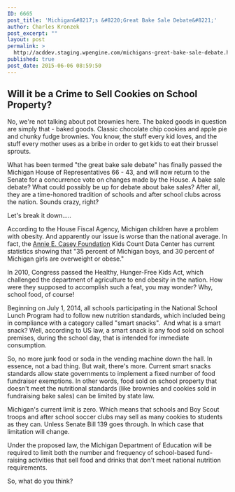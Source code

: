 ```yaml
---
ID: 6665
post_title: 'Michigan&#8217;s &#8220;Great Bake Sale Debate&#8221;'
author: Charles Kronzek
post_excerpt: ""
layout: post
permalink: >
  http://acddev.staging.wpengine.com/michigans-great-bake-sale-debate.html
published: true
post_date: 2015-06-06 08:59:50
---
```

<h2><b>Will it be a Crime to Sell Cookies on School Property?</b></h2>
No, we're not talking about pot brownies here. The baked goods in question are simply that - baked goods. Classic chocolate chip cookies and apple pie and chunky fudge brownies. You know, the stuff every kid loves, and the stuff every mother uses as a bribe in order to get kids to eat their brussel sprouts.

What has been termed "the great bake sale debate" has finally passed the Michigan House of Representatives 66 - 43, and will now return to the Senate for a concurrence vote on changes made by the House. A bake sale debate? What could possibly be up for debate about bake sales? After all, they are a time-honored tradition of schools and after school clubs across the nation. Sounds crazy, right?

Let's break it down…..

<!--more-->

According to the House Fiscal Agency, Michigan children have a problem with obesity. And apparently our issue is worse than the national average. In fact, the <a href="http://www.aecf.org/" target="_blank">Annie E. Casey Foundation</a> Kids Count Data Center has current statistics showing that "35 percent of Michigan boys, and 30 percent of Michigan girls are overweight or obese."

In 2010, Congress passed the Healthy, Hunger-Free Kids Act, which challenged the department of agriculture to end obesity in the nation. How were they supposed to accomplish such a feat, you may wonder? Why, school food, of course!

Beginning on July 1, 2014, all schools participating in the National School Lunch Program had to follow new nutrition standards, which included being in compliance with a category called "smart snacks".  And what is a smart snack? Well, according to US law, a smart snack is any food sold on school premises, during the school day, that is intended for immediate consumption.

So, no more junk food or soda in the vending machine down the hall. In essence, not a bad thing. But wait, there's more. Current smart snacks standards allow state governments to implement a fixed number of food fundraiser exemptions. In other words, food sold on school property that doesn't meet the nutritional standards (like brownies and cookies sold in fundraising bake sales) can be limited by state law.

Michigan's current limit is zero. Which means that schools and Boy Scout troops and after school soccer clubs may sell as many cookies to students as they can. Unless Senate Bill 139 goes through. In which case that limitation will change.

Under the proposed law, the Michigan Department of Education will be required to limit both the number and frequency of school-based fund-raising activities that sell food and drinks that don't meet national nutrition requirements.

So, what do you think?